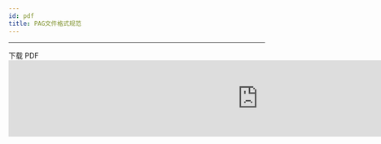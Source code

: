 ```yaml
---
id: pdf
title: PAG文件格式规范
---
```


---

<div id='iframe_part' style='width: 980px; height: 780px; margin-bottom: 24px;'>
    <div id="pdfDownload">下载 PDF</div>
    <iframe type="application/pdf" src="https://pagio-1251316161.cos.ap-nanjing.myqcloud.com/website/static/file/pag_codec.pdf#view=fitH" width="100%" id="pdfViewer" frameborder="0"></iframe>
</div>
